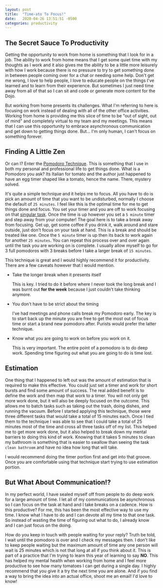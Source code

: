 ```yaml
---
layout: post
title:  "Time-ato To Focus!"
date:   2020-04-26 13:51:51 -0500
categories: productivity
---
```

## The Secret Sauce To Productivity

Getting the opportunity to work from home is something that I look for in a job. The ability to work from home means that I get some quiet time with my thoughts as I work and it also gives me the ability to be a little more leisurely with how I work because there is no pressure to try to get something done in between people coming over for a chat or needing some help. Don't get me wrong, I love to help people, I love to educate people on the things I've learned and to learn from their experience. But sometimes I just need time away from all of that so I can sit and code or generate more content for the Dojo.

But working from home presents its challenges. What I'm referring to here is focusing on work instead of dealing with all of the other office activities. Working from home is providing me this slice of time to be "out of sight, out of mind" and completely virtual to my team and my meetings. This means that I can use this opportunity to embrace asynchronous communication and get down to getting things done. But... I'm only human, I can't focus on something forever.

## Finding A Little Zen

Or can I? Enter the [Pomodoro Technique](https://francescocirillo.com/pages/pomodoro-technique). This is something that I use in both my personal and professional life to get things done. What is a Pomodoro you ask? Its Italian for tomato and the author just happened to have an egg timer shaped like a tomato, hence the name. There, mystery solved.

It's quite a simple technique and it helps me to focus. All you have to do is pick an amount of time that you want to be undisturbed, normally I choose the default of ``` 25 minutes ```. I feel like this is the optimal time for me to get things done and focus. You set your timer and you are off to work focusing on that [singular task](https://www.goodreads.com/book/show/22632368-singletasking). Once the time is up however you set a ``` 5 minute ``` timer and step away from your computer! The goal here is to take a break away from focusing. Get up, get some coffee if you drink it, walk around and stare outside, just don't focus on your task at hand. This is a break and should be treated like one. Once the ``` 5 minute ``` timer is up then its back to work again for another ``` 25 minutes ```. You can repeat this process over and over again until the task you are working on is complete. I usually allow myself to go for 3 full pomodoros with 3 breaks before I take a larger break of ``` 15 minutes ```.  

This technique is great and I would highly recommend it for productivity. There are a few caveats however that I would mention.

- Take the longer break when it presents itself
  
  This is key. I tried to do it before where I never took the long break and I was burnt out __for the week__ because I just couldn't take thinking anymore.

- You don't have to be strict about the timing
  
  I've had meetings and phone calls break my Pomodoro early. The key is to start back up the minute you are free to get the most out of focus time or start a brand new pomodoro after. Purists would prefer the latter technique.

- Know what you are going to work on before you work on it.
  
  This is very important. The entire point of a pomodoro is to do deep work. Spending time figuring out what you are going to do is time lost.

## Estimation

One thing that I happened to left out was the amount of estimation that is required to make this effective. You could just set a timer and work for short bursts and find some amount of success. The real added benefit is to define the work and then map that work to a timer. You will not only get more work done, but it will also be deeply focused on the outcome. This allows me to batch tasks such as taking out the trash, doing dishes, and running the vacuum. Before I started applying this technique, those were three different tasks that would take a total of 15 minutes each. Once I tied them to the technique I was able to see that I could take a total of 25 minutes most of the time and cross all three tasks off of my list. This helped me to get more work done, but it also helped to break down my mental barriers to doing this kind of work. Knowing that it takes 5 minutes to clean my bathroom is something that is easier to swallow than seeing the task ```clean bathroom``` and have no idea how long that will take.

I would recommend doing the timer portion first and get into that groove. Once you are comfortable using that technique start trying to use estimation portion.

## But What About Communication!?

In my perfect world, I have sealed myself off from people to do deep work for a large amount of time. I let all of my communications be asynchronous so I can focus on the task at hand and I take breaks on a cadence. How is this productive? For me, this has been the most effective way to use my time. I know what I have to do and I can devote all my time to that one task. So instead of wasting the time of figuring out what to do, I already know and I can just focus on the doing.

How do you keep in touch with people waiting for your reply? Truth be told, I wait until the pomodoro is over and I check my messages then. I don't like to keep people waiting but the maximum amount of time any one person will wait is 25 minutes which is not that long at all if you think about it. This is part of a practice that I'm trying to learn this year of learning to say **NO**. This has helped my mental health when working from home and I feel more productive to see how many tomatoes I can get during a single day. I highly recommend that you give it a try the next time you are alone. And if you find a way to bring the idea into an actual office, shoot me an email! I'd love to know!